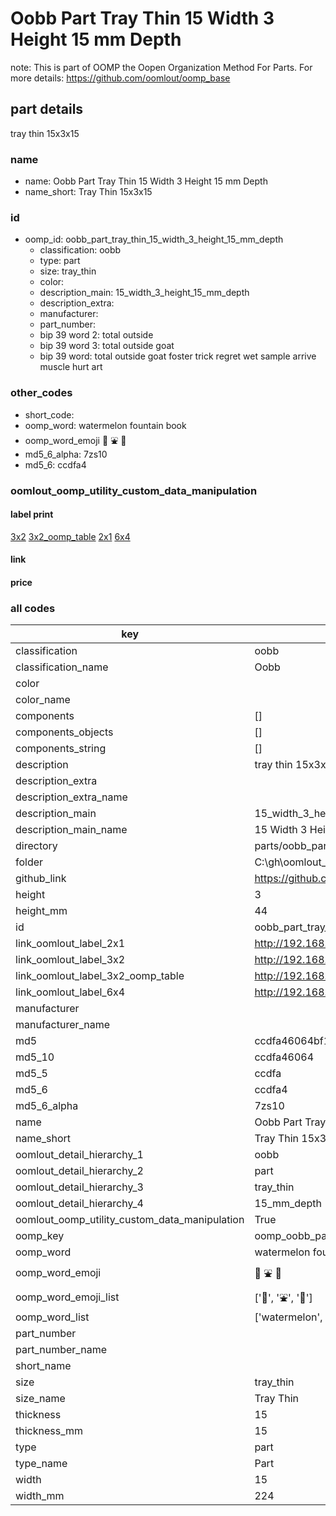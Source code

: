 # Oobb Part Tray Thin 15 Width 3 Height 15 mm Depth  

note: This is part of OOMP the Oopen Organization Method For Parts. For more details: https://github.com/oomlout/oomp_base

##  part details
  



tray thin 15x3x15



### name
* name: Oobb Part Tray Thin 15 Width 3 Height 15 mm Depth
* name_short: Tray Thin 15x3x15 
### id
* oomp_id: oobb_part_tray_thin_15_width_3_height_15_mm_depth
  * classification: oobb
  * type: part
  * size: tray_thin
  * color: 
  * description_main: 15_width_3_height_15_mm_depth
  * description_extra: 
  * manufacturer: 
  * part_number: 
  * bip 39 word 2: total outside
  * bip 39 word 3: total outside goat
  * bip 39 word: total outside goat foster trick regret wet sample arrive muscle hurt art

### other_codes
* short_code: 
* oomp_word: watermelon fountain book
* oomp_word_emoji :watermelon: :fountain: :book:
* md5_6_alpha: 7zs10
* md5_6: ccdfa4






### oomlout_oomp_utility_custom_data_manipulation
#### label print
[3x2](http://192.168.1.245:1112/?label=oomp%207zs10)
[3x2_oomp_table](http://192.168.1.108:1112/?label=oomp%207zs10)
[2x1](http://192.168.1.242:1112/?label=oomp%207zs10)
[6x4](http://192.168.1.55:1112/?label=oomp%207zs10)    

#### link

                              

#### price







### all codes 
| key | value |  
| --- | --- |  
| classification | oobb |  
| classification_name | Oobb |  
| color |  |  
| color_name |  |  
| components | [] |  
| components_objects | [] |  
| components_string | [] |  
| description | tray thin 15x3x15 |  
| description_extra |  |  
| description_extra_name |  |  
| description_main | 15_width_3_height_15_mm_depth |  
| description_main_name | 15 Width 3 Height 15 mm Depth |  
| directory | parts/oobb_part_tray_thin_15_width_3_height_15_mm_depth |  
| folder | C:\gh\oomlout_oobb_version_4_generated_parts\things\oobb_part_tray_thin_15_width_3_height_15_mm_depth |  
| github_link | https://github.com/oomlout/oomlout_oomp_part_src/tree/main/parts/oobb_part_tray_thin_15_width_3_height_15_mm_depth |  
| height | 3 |  
| height_mm | 44 |  
| id | oobb_part_tray_thin_15_width_3_height_15_mm_depth |  
| link_oomlout_label_2x1 | http://192.168.1.242:1112/?label=oomp%207zs10 |  
| link_oomlout_label_3x2 | http://192.168.1.245:1112/?label=oomp%207zs10 |  
| link_oomlout_label_3x2_oomp_table | http://192.168.1.108:1112/?label=oomp%207zs10 |  
| link_oomlout_label_6x4 | http://192.168.1.55:1112/?label=oomp%207zs10 |  
| manufacturer |  |  
| manufacturer_name |  |  
| md5 | ccdfa46064bf1f32d2f435c0c827672e |  
| md5_10 | ccdfa46064 |  
| md5_5 | ccdfa |  
| md5_6 | ccdfa4 |  
| md5_6_alpha | 7zs10 |  
| name | Oobb Part Tray Thin 15 Width 3 Height 15 mm Depth |  
| name_short | Tray Thin 15x3x15  |  
| oomlout_detail_hierarchy_1 | oobb |  
| oomlout_detail_hierarchy_2 | part |  
| oomlout_detail_hierarchy_3 | tray_thin |  
| oomlout_detail_hierarchy_4 | 15_mm_depth |  
| oomlout_oomp_utility_custom_data_manipulation | True |  
| oomp_key | oomp_oobb_part_tray_thin_15_width_3_height_15_mm_depth |  
| oomp_word | watermelon fountain book |  
| oomp_word_emoji | :watermelon: :fountain: :book: |  
| oomp_word_emoji_list | [':watermelon:', ':fountain:', ':book:'] |  
| oomp_word_list | ['watermelon', 'fountain', 'book'] |  
| part_number |  |  
| part_number_name |  |  
| short_name |  |  
| size | tray_thin |  
| size_name | Tray Thin |  
| thickness | 15 |  
| thickness_mm | 15 |  
| type | part |  
| type_name | Part |  
| width | 15 |  
| width_mm | 224 |  
